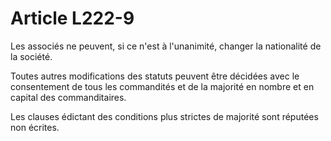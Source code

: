# Article L222-9

Les associés ne peuvent, si ce n'est à l'unanimité, changer la nationalité de la société.

Toutes autres modifications des statuts peuvent être décidées avec le consentement de tous les commandités et de la majorité en nombre et en capital des commanditaires.

Les clauses édictant des conditions plus strictes de majorité sont réputées non écrites.
